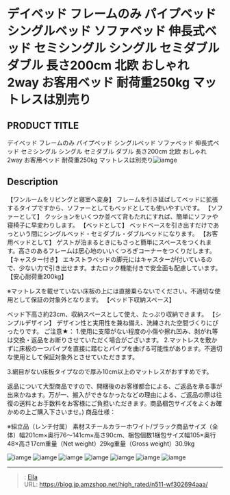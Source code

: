 # デイベッド フレームのみ パイプベッド シングルベッド ソファベッド 伸長式ベッド セミシングル シングル セミダブル ダブル 長さ200cm 北欧 おしゃれ 2way お客用ベッド 耐荷重250kg マットレスは別売り


## PRODUCT TITLE 

デイベッド フレームのみ パイプベッド シングルベッド ソファベッド 伸長式ベッド セミシングル シングル セミダブル ダブル 長さ200cm 北欧 おしゃれ 2way お客用ベッド 耐荷重250kg マットレスは別売り![iamge](https://b2bfiles1.gigab2b.cn/image/wkseller/303/20230501_9b4586ae7405a388d85512491fd285f3.jpg)

## Description

【ワンルームをリビングと寝室へ変身】
フレームを引き延ばしてベッドに拡張するタイプですから、ソファーとしてもベッドとしても使いやすいです。
【ソファーとして】
クッションをいくつか並べて背もたれにすれば、簡単にソファや寝椅子に早変わりします。
【ベッドとして】
ベッドベースを引き出すだけであっという間にシングルベッド・セミダブル・ダブルベッドになります。
【お客用ベッドとして】
ゲストが泊まるときにもさっと簡単にスペースをつくれます。高さのあるフレームは居心地のいいくつろぎコーナーをつくりだします。
【キャスター付き】
エキストラベッドの脚元にはキャスターが付いているので、少ない力で引き出せます。またロック機能付きで安全面も配慮しています。
【安心耐荷重200kg】

 ※マットレスを載せていない床板の上には直接乗らないでください。不適切な使用として保証の対象外となります。
【ベッド下収納スペース】

ベッド下高さ約23cm、収納スペースとして使え、たっぷり収納できます。
【シンプルデザイン】
デザイン性と実用性を兼ね備え、洗練された空間づくりにぴったりです。
ご注意★：
1.使用に支障がない程度の小傷や擦れ凹み、剥がれ等は交換・返品をお断りさせていただく場合がございます。
2.マットレスを敷かずに床板の一つパイプを直接に踏むとパイプを曲げる可能性があります。不適切な使用として保証対象外とさせていただきます。

3.網目がない床板タイプなので厚み10cm以上のマットレスがおすすめです。

返品について大型商品ですので、開梱後のお客様都合による、ご返品を承る事が出来かねます。万が一、搬入ができなかったなどの理由による、ご返品の際は往復の送料とお手数料をお客様にご負担いただきます。商品梱包サイズをよくお確かめの上ご購入下さいませ。)
商品仕様：

※組立品（レンチ付属）
素材スチールカラーホワイト/ブラック商品サイズ（全体）幅201cm×奥行76～141cm×高さ90cm、梱包個数1梱包サイズ幅105×奥行48×高さ17cm重量（Net weight）29kg重量（Gross weight）30.9kg

![iamge](https://b2bfiles1.gigab2b.cn/image/wkseller/303/20230501_b167bdab5b0a81f32ca15f2cfbddf01a.jpg)
![iamge](https://b2bfiles1.gigab2b.cn/image/wkseller/303/20230501_212f6f210efddb439f3f4142011931fe.jpg)
![iamge](https://b2bfiles1.gigab2b.cn/image/wkseller/303/20230501_4daf76ae3211db3aa90f7d968aae6092.jpg)
![iamge](https://b2bfiles1.gigab2b.cn/image/wkseller/303/20230501_c92d43ae625b803d511b6b559ed2bf25.jpg)
![iamge](https://b2bfiles1.gigab2b.cn/image/wkseller/303/20230501_c14d342c7aef989fafebaa9ee718808a.jpg)
![iamge](https://b2bfiles1.gigab2b.cn/image/wkseller/303/20230501_4b7d748a4184d87793f9af89bad08183.jpg)
![iamge](https://b2bfiles1.gigab2b.cn/image/wkseller/303/20230501_9cd32ac99dd5b52e41ad59703d49be07.jpg)


---

> : [Ella](https://blog.jp.amzshop.net/)  
> URL: https://blog.jp.amzshop.net/high_rated/n511-wf302694aaa/  

